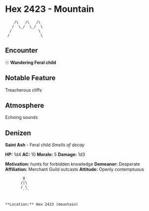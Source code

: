 # Hex 2423 - Mountain
```
    /\   /\   /\
   /  \_/  \_/  \
  /            \
 /              \
```

## Encounter

☉ **Wandering Feral child**

## Notable Feature

Treacherous cliffs

## Atmosphere

Echoing sounds

## Denizen

**Saint Ash** - Feral child
*Smells of decay*

**HP:** 1d4 **AC:** 10 **Morale:** 5
**Damage:** 1d3

**Motivation:** hunts for forbidden knowledge
**Demeanor:** Desperate
**Affiliation:** Merchant Guild outcasts
**Attitude:** Openly contemptuous

```
        O
       /|\
       / \
        ```


**Location:** Hex 2423 (mountain)
